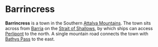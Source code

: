 # Barrincress

**Barrincress** is a town in the Southern [Attalya Mountains](../../../ch-4-esterfell-gazetteer/lenya/attalya-mountains/attalya-mountains.md). The town sits across from [Barria](../../../ch-4-esterfell-gazetteer/barria.md) on the [Strait of Shallows](../../../ch-4-esterfell-gazetteer/coasts-of-esterfell/strait-of-shallows.md), by which ships can access [Perlipont](perlipont.md) to the north. A single mountain road connects the town with [Bathys Pass](bathys-pass.md) to the east.
